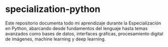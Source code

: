 # specialization-python
Este repositorio documenta todo mi aprendizaje durante la Especialización en Python, abarcando desde fundamentos del lenguaje hasta temas avanzados como bases de datos, interfaces gráficas, procesamiento digital de imágenes, machine learning y deep learning.
